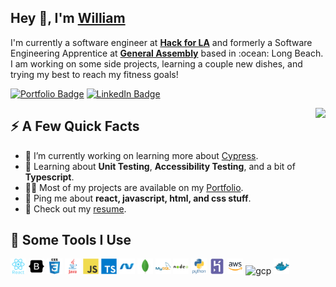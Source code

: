 <h2>Hey 👋, I'm <a href="https://wkategianes.github.io/">William</a></h2>
<p>I'm currently a software engineer at <strong><a href="https://www.hackforla.org/">Hack for LA</a></strong> and formerly a Software Engineering Apprentice at <strong><a href="https://generalassemb.ly/" target="_blank">General Assembly</a></strong> based in :ocean: Long Beach. I am working on some side projects, learning a couple new dishes, and trying my best to reach my fitness goals!</p>

<p>

[![Portfolio Badge](https://img.shields.io/badge/-Portfolio-red?style=flat&logo=Github&logoColor=white)](https://wkategianes.github.io/)
[![LinkedIn Badge](https://img.shields.io/badge/-@wKategianes-blue?style=flat&logo=Linkedin&logoColor=white)](https://www.linkedin.com/in/wkategianes/)

</a></p>

<img align="right" src="https://media1.giphy.com/media/13HgwGsXF0aiGY/giphy.gif" />
<h2>⚡️ A Few Quick Facts</h2>
<ul>
<li>🔭 I’m currently working on learning more about <a href="https://docs.cypress.io/guides/overview/why-cypress">Cypress</a>.</li>
<li>🧐 Learning about <strong>Unit Testing</strong>, <strong>Accessibility Testing</strong>, and a bit of <strong>Typescript</strong>.</li>
<li>👨‍💻 Most of my projects are available on my <a href="https://wkategianes.github.io/">Portfolio</a>.</li>
<li>💬 Ping me about <strong>react, javascript, html, and css stuff</strong>.</li>
<li>📙 Check out my <a href="https://wkategianes.github.io/pdf/William_Kategianes_Jr_Resume.pdf">resume</a>.</li>
</ul>

<h2>🚀 Some Tools I Use</h2>
<p align="left">
<img src="https://raw.githubusercontent.com/devicons/devicon/master/icons/react/react-original-wordmark.svg" alt="react" width="25" height="25" />
<img src="https://raw.githubusercontent.com/devicons/devicon/master/icons/bootstrap/bootstrap-plain.svg" alt="bootstrap" width="25" height="25" />
<img src="https://raw.githubusercontent.com/devicons/devicon/master/icons/css3/css3-original-wordmark.svg" alt="css3" width="25" height="25" />
<img src="https://raw.githubusercontent.com/devicons/devicon/master/icons/java/java-original-wordmark.svg" alt="java" width="25" height="25" />
<img src="https://raw.githubusercontent.com/devicons/devicon/master/icons/javascript/javascript-original.svg" alt="javascript" width="25" height="25" />
<img src="https://raw.githubusercontent.com/devicons/devicon/master/icons/typescript/typescript-original.svg" alt="typescript" width="25" height="25" />
<img src="https://raw.githubusercontent.com/devicons/devicon/master/icons/dot-net/dot-net-original.svg" alt=".NET" width="25" height="25" />
<img src="https://raw.githubusercontent.com/devicons/devicon/master/icons/mongodb/mongodb-original.svg" alt="mongodb" width="25" height="25" />
<img src="https://raw.githubusercontent.com/devicons/devicon/master/icons/mysql/mysql-original-wordmark.svg" alt="mysql" width="25" height="25" />
<img src="https://raw.githubusercontent.com/devicons/devicon/master/icons/nodejs/nodejs-original-wordmark.svg" alt="nodejs" width="25" height="25" />
<img src="https://raw.githubusercontent.com/devicons/devicon/master/icons/python/python-original-wordmark.svg" alt="python" width="25" height="25" />
<img src="https://raw.githubusercontent.com/devicons/devicon/master/icons/heroku/heroku-plain.svg" alt="heroku" width="25" height="25" />
<img src="https://raw.githubusercontent.com/github/explore/80688e429a7d4ef2fca1e82350fe8e3517d3494d/topics/aws/aws.png" alt="aws" width="25" height="25" />
<img src="https://www.vectorlogo.zone/logos/google_cloud/google_cloud-icon.svg" alt="gcp" width="25" height="25" />
<img src="https://raw.githubusercontent.com/devicons/devicon/master/icons/docker/docker-original.svg" alt="Docker" width="25" height="25" />
</p>
